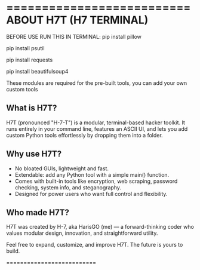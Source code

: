 ==========================
 ABOUT H7T (H7 TERMINAL)
==========================

BEFORE USE RUN THIS IN TERMINAL:
pip install pillow

pip install psutil

pip install requests

pip install beautifulsoup4

These modules are required for the pre-built tools, you can add your own custom tools


What is H7T?
-------------
H7T (pronounced "H-7-T") is a modular, terminal-based hacker toolkit.
It runs entirely in your command line, features an ASCII UI, and
lets you add custom Python tools effortlessly by dropping them into a folder.

Why use H7T?
-------------
- No bloated GUIs, lightweight and fast.
- Extendable: add any Python tool with a simple main() function.
- Comes with built-in tools like encryption, web scraping, password checking,
  system info, and steganography.
- Designed for power users who want full control and flexibility.

Who made H7T?
--------------
H7T was created by H-7, aka HarisGO (me) — a forward-thinking coder
who values modular design, innovation, and straightforward utility.

Feel free to expand, customize, and improve H7T.
The future is yours to build.

==========================
